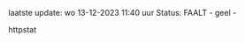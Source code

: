 laatste update: 
wo 13-12-2023 11:40   uur 
Status: FAALT - geel - 
<div class="service Y">httpstat</div>